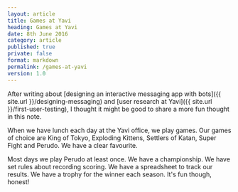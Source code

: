 ```yaml
---
layout: article
title: Games at Yavi
heading: Games at Yavi
date: 8th June 2016
category: article
published: true
private: false
format: markdown
permalink: /games-at-yavi
version: 1.0
---
```


After writing about [designing an interactive messaging app with bots]({{ site.url }}/designing-messaging) and [user research at Yavi]({{ site.url }}/first-user-testing), I thought it might be good to share a more fun thought in this note.

When we have lunch each day at the Yavi office, we play games. Our games of choice are King of Tokyo, Exploding Kittens, Settlers of Katan, Super Fight and Perudo. We have a clear favourite.

Most days we play Perudo at least once. We have a championship. We have set rules about recording scoring. We have a spreadsheet to track our results. We have a trophy for the winner each season. It's fun though, honest!
